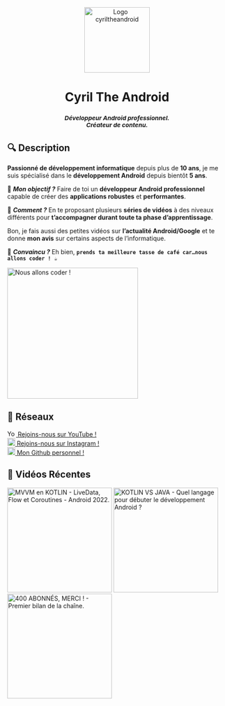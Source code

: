 <div align="center">
<img src="https://user-images.githubusercontent.com/78708458/188320847-dfaec093-0e1e-4b3c-af01-0d1b07ec75fd.png" alt="Logo cyriltheandroid" width="150"/>
<h1>Cyril The Android</h1>
<h3><sup><i>Développeur Android professionnel.<br>Créateur de contenu.</i></sup></h3>
</div>


## 🔍 Description
**Passionné de développement informatique** depuis plus de **10 ans**, je me suis spécialisé dans le **développement Android** depuis bientôt **5 ans**.

🎯 **_Mon objectif ?_** Faire de toi un **développeur Android professionnel** capable de créer des **applications robustes** et **performantes**.

🤔 **_Comment ?_** En te proposant plusieurs **séries de vidéos** à des niveaux différents pour **t’accompagner durant toute ta phase d’apprentissage**.

Bon, je fais aussi des petites vidéos sur **l’actualité Android/Google** et te donne **mon avis** sur certains aspects de l’informatique.

🤝 **_Convaincu ?_** Eh bien, **`prends ta meilleure tasse de café car…nous allons coder ! ☕`**

<div align="left">
<img src="https://user-images.githubusercontent.com/78708458/188322263-ae709078-b4c4-465d-a622-b28ba3b1e01f.gif" alt="Nous allons coder !" width="300"/>
</div>

## 🔗 Réseaux
<a href="https://www.youtube.com/channel/UCAlqnetFLl1EhsV02C5Xr0w/videos"><img alt="YouTube CyrilTheAndroid" src="https://user-images.githubusercontent.com/38280340/175380380-f9faa1b1-e6ed-4f11-8770-1dc6d8c77292.png" width=20 height=15 /> Rejoins-nous sur YouTube !</a><br>
<a href="https://www.instagram.com/cyriltheandroid/"><img alt="Instagram CyrilTheAndroid" src="https://user-images.githubusercontent.com/78708458/188322775-9f715527-1ecd-4310-baa1-e52c73d2b203.png" width=18 height=18 /> Rejoins-nous sur Instagram !</a><br>
<a href="https://www.instagram.com/cyriltheandroid/"><img alt="Instagram CyrilTheAndroid" src="https://user-images.githubusercontent.com/78708458/188322897-f986fa6d-e71d-409e-b89c-6460247321d8.png" width=18 height=18 /> Mon Github personnel !</a>

## 🎥 Vidéos Récentes

<a href="http://www.youtube.com/watch?feature=player_embedded&v=YleY17Bgq6s"><img src="http://img.youtube.com/vi/YleY17Bgq6s/0.jpg" 
alt="MVVM en KOTLIN - LiveData, Flow et Coroutines - Android 2022." width="240"></a>
<a href="http://www.youtube.com/watch?feature=player_embedded&v=Vw7YmpZMW10"><img src="http://img.youtube.com/vi/Vw7YmpZMW10/0.jpg" 
alt="KOTLIN VS JAVA - Quel langage pour débuter le développement Android ?" width="240"/></a>
<a href="http://www.youtube.com/watch?feature=player_embedded&v=j2gMB5GjVRI"><img src="http://img.youtube.com/vi/j2gMB5GjVRI/0.jpg" 
alt="400 ABONNÉS, MERCI ! - Premier bilan de la chaîne." width="240"/></a>
